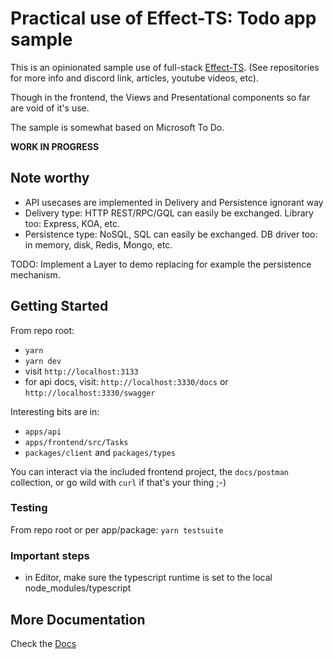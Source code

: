 # Practical use of Effect-TS: Todo app sample

This is an opinionated sample use of full-stack [Effect-TS](https://github.com/Effect-TS/core).
(See repositories for more info and discord link, articles, youtube videos, etc).

Though in the frontend, the Views and Presentational components so far are void of it's use.

The sample is somewhat based on Microsoft To Do.

**WORK IN PROGRESS**

## Note worthy

- API usecases are implemented in Delivery and Persistence ignorant way
 - Delivery type: HTTP REST/RPC/GQL can easily be exchanged. Library too: Express, KOA, etc.
 - Persistence type: NoSQL, SQL can easily be exchanged. DB driver too: in memory, disk, Redis, Mongo, etc.

TODO: Implement a Layer to demo replacing for example the persistence mechanism.

## Getting Started

From repo root:
- `yarn`
- `yarn dev`
- visit `http://localhost:3133`
- for api docs, visit: `http://localhost:3330/docs` or `http://localhost:3330/swagger`

Interesting bits are in:
- `apps/api`
- `apps/frontend/src/Tasks`
- `packages/client` and `packages/types`

You can interact via the included frontend project, the `docs/postman` collection, or go wild with `curl` if that's your thing ;-)

### Testing

From repo root or per app/package:
`yarn testsuite`

### Important steps

- in Editor, make sure the typescript runtime is set to the local node_modules/typescript

## More Documentation

Check the [Docs](docs/index.md)
